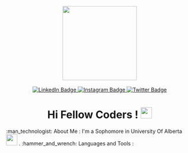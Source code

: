 
<div id="header" align="Center">
  <img src="https://media.giphy.com/media/gjrYDwbjnK8x36xZIO/giphy.gif" width="200" align="center"/>
</div>
<br>
<div id="badges" align = "Center">
  <a href="https://www.linkedin.com/in/priyanshu-pusola-642b74241/">
    <img src="https://img.shields.io/badge/LinkedIn-blue?style=for-the-badge&logo=linkedin&logoColor=white" alt="LinkedIn Badge" />
  </a>
  <a href="https://www.instagram.com/ironical_suburb09/">
    <img src="https://img.shields.io/badge/Instagram-blue?style=for-the-badge&logo=instagram&logoColor=white" alt="Instagram Badge" />
  </a>
  <a href="your-twitter-URL">
    <img src="https://img.shields.io/badge/Twitter-blue?style=for-the-badge&logo=twitter&logoColor=white" alt="Twitter Badge" />
  </a>
</div>
<h1 align ='center'>
     Hi Fellow Coders !
  <img src="https://media.giphy.com/media/hvRJCLFzcasrR4ia7z/giphy.gif" width="30px"/>
</h1>
:man_technologist: About Me : 
I'm a Sophomore in University Of Alberta <img src="https://media.giphy.com/media/WUlplcMpOCEmTGBtBW/giphy.gif" width="30"> .
:hammer_and_wrench: Languages and Tools :
